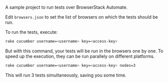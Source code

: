 A sample project to run tests over BrowserStack Automate.

Edit `browsers.json` to set the list of browsers on which the tests
should be run.

To run the tests, execute:

```bash
rake cucumber username=<username> key=<access-key>
```

But with this command, your tests will be run in the browsers one by
one. To speed up the execution, they can be run parallely on different
platforms.

```bash
rake cucumber username=<username> key=<access-key> nodes=3
```

This will run 3 tests simultaneously, saving you some time.
